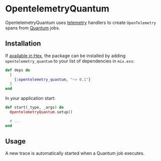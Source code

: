 # OpentelemetryQuantum

OpentelemetryQuantum uses [telemetry](https://hexdocs.pm/telemetry/) handlers to
create `OpenTelemetry` spans from [Quantum](https://hexdocs.pm/quantum/) jobs.

## Installation

If [available in Hex](https://hex.pm/docs/publish), the package can be installed
by adding `opentelemetry_quantum` to your list of dependencies in `mix.exs`:

```elixir
def deps do
  [
    {:opentelemetry_quantum, "~> 0.1"}
  ]
end
```

In your application start:

```elixir
def start(_type, _args) do
  OpentelemetryQuantum.setup()

  # ...
end
```

## Usage

A new trace is automatically started when a Quantum job executes.
